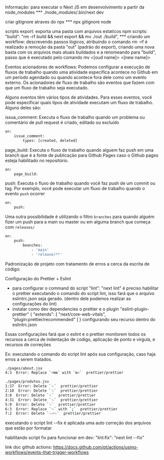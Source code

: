 Informação:
para executar o Next JS em desenvolvimento a partir da node_modules
*** ./node_modules/.bin/next dev

criar gitignore atraves do npx
*** npx gitignore node

scripts export: exporta uma pasta com arquivos estaticos
npm scripts: "build": "rm -rf build && next export && mv ./out ./build",
*** criando um workflow: descrevendo passos lógicos,
atribuindo o comando rm -rf é realizado a remoção da pasta "out" (padrão do export),
criando uma nova basta com os arquivos mais atuais buildados e a renomeando para
"build", passo que é executado pelo comando mv <[oud name]> <[new name]>

Eventos acionadores de workflows:
Podemos configurar a execução de fluxos de trabalho quando uma atividade específica acontece no
Github em um período agendado ou quando acontece fora dele como um evento externo. Os acionadores
de fluxo de trabalho são eventos que fazem com que um fluxo de trabalho seja executado.

Alguns eventos têm vários tipos de atividades. Para esses eventos, você pode especificar quais
tipos de atividade executam um fluxo de trabalho. Alguns deles são:

issua_comment: Executa o fluxo de trabalho quando um problema ou comentário de pull request é criado, editado ou excluído
```sh
on:
	issue_comment:
		types: [created, deleted]
```

page_build: Executa o fluxo de trabalho quando alguem faz push em uma branch que é a fonte de publicação para Github Pages
caso o Github pages esteja habilitado no repositório.
```sh
on:
	page_build:
```

push: Executa o fluxo de trabalho quando você faz push de um commit ou tag. Por exemplo, você pode executar um fluxo de
trabalho quando o evento <code>push</code> ocorrer
```sh
on:
	push:
```

Uma outra possibilidade é utilizando o filtro <code>branches</code> para quando alguém fizer um push para a main ou master ou
em alguma branch que começa com <code>releases/</code>
```sh
on:
	push:
		beanches:
			- 'main'
			- 'release/**'
```

Padronização de projeto com tratamento de erros a cerca da escrita de código:

Configuração do Prettier + Eslint

* para configurar o command do script "lint": "next lint" é preciso habilitar o prettier executando o comando do script lint,
isso fará que o arquivo eslintrc.json seja gerado. (dentro dele podemos realizar as configurações do lint)
* instalar como dev dependencies o prettier e o plugin "eslint-plugin-prettier"
{
  "extends": [
		"next/core-web-vitals",
		"plugin:prettier/recommended"
	]
}
configurando seu recurso dentro do eslintrc.json

Essas configurações fará que o eslint e o prettier monitorem todos os recursos a cerca de indentação de codigo,
aplicação de ponto e virgula, e recursos de correções

Ex: executando o comando do script lint após sua configuração, caso haja erros a serem tratados.
```sh
./pages/about.jsx
4:3  Error: Replace `<↹↹` with `↹<`  prettier/prettier

./pages/produtos.jsx
1:37  Error: Delete `␍`  prettier/prettier
2:10  Error: Delete `␍`  prettier/prettier
3:8  Error: Delete `␍`  prettier/prettier
4:31  Error: Delete `␍`  prettier/prettier
5:9  Error: Delete `␍`  prettier/prettier
6:3  Error: Replace `␍` with `;`  prettier/prettier
7:2  Error: Delete `␍⏎␍`  prettier/prettier
```

executando o script lint --fix é aplicada uma auto correção dos arquivos que estão por formatar

habilitando script fix para funcionar em dev:
"lint:fix": "next lint --fix"

link doc github actions: https://docs.github.com/pt/actions/using-workflows/events-that-trigger-workflows
